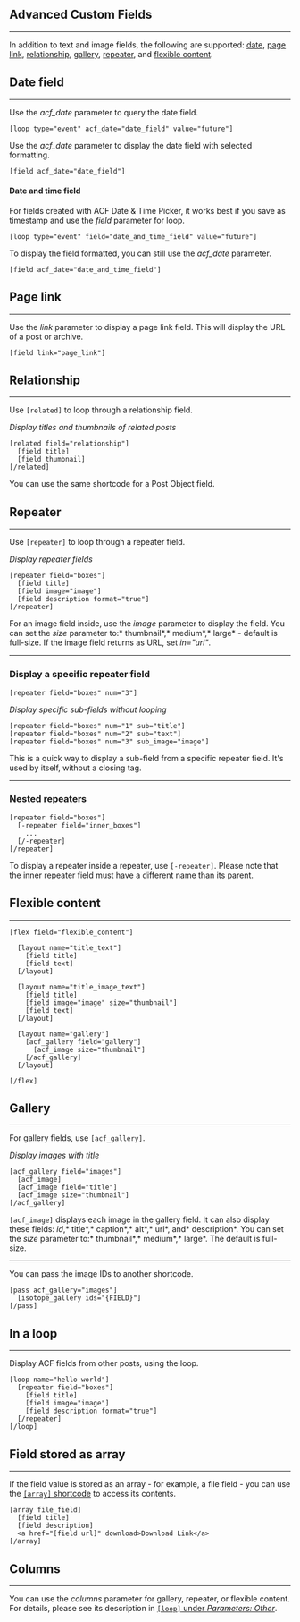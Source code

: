 
## Advanced Custom Fields
---

In addition to text and image fields, the following are supported: [date](#date-field), [page link](#page-link), [relationship](#relationship), [gallery](#gallery), [repeater](#repeater), and [flexible content](#flexible-content).

## Date field

---

Use the *acf_date* parameter to query the date field.


~~~
[loop type="event" acf_date="date_field" value="future"]
~~~


Use the *acf_date* parameter to display the date field with selected formatting.


~~~
[field acf_date="date_field"]
~~~

#### Date and time field

For fields created with ACF Date & Time Picker, it works best if you save as timestamp and use the *field* parameter for loop.

~~~
[loop type="event" field="date_and_time_field" value="future"]
~~~

To display the field formatted, you can still use the *acf_date* parameter.

~~~
[field acf_date="date_and_time_field"]
~~~


## Page link
---

Use the *link* parameter to display a page link field. This will display the URL of a post or archive.

~~~
[field link="page_link"]
~~~


## Relationship
---

Use `[related]` to loop through a relationship field.

*Display titles and thumbnails of related posts*

~~~
[related field="relationship"]
  [field title]
  [field thumbnail]
[/related]
~~~

You can use the same shortcode for a Post Object field.

## Repeater
---

Use `[repeater]` to loop through a repeater field.


*Display repeater fields*

~~~
[repeater field="boxes"]
  [field title]
  [field image="image"]
  [field description format="true"]
[/repeater]
~~~


For an image field inside, use the *image* parameter to display the field. You can set the *size* parameter to:* thumbnail*,* medium*,* large* - default is full-size. If the image field returns as URL, set *in="url"*.

---

### Display a specific repeater field

~~~
[repeater field="boxes" num="3"]
~~~

*Display specific sub-fields without looping*

~~~
[repeater field="boxes" num="1" sub="title"]
[repeater field="boxes" num="2" sub="text"]
[repeater field="boxes" num="3" sub_image="image"]
~~~

This is a quick way to display a sub-field from a specific repeater field. It's used by itself, without a closing tag.

---

### Nested repeaters

~~~
[repeater field="boxes"]
  [-repeater field="inner_boxes"]
    ...
  [/-repeater]
[/repeater]
~~~

To display a repeater inside a repeater, use `[-repeater]`.  Please note that the inner repeater field must have a different name than its parent.

## Flexible content
---

~~~
[flex field="flexible_content"]

  [layout name="title_text"]
    [field title]
    [field text]
  [/layout]

  [layout name="title_image_text"]
    [field title]
    [field image="image" size="thumbnail"]
    [field text]
  [/layout]

  [layout name="gallery"]
    [acf_gallery field="gallery"]
      [acf_image size="thumbnail"]
    [/acf_gallery]
  [/layout]

[/flex]
~~~


## Gallery
---

For gallery fields, use `[acf_gallery]`.

*Display images with title*

~~~
[acf_gallery field="images"]
  [acf_image]
  [acf_image field="title"]
  [acf_image size="thumbnail"]
[/acf_gallery]
~~~

`[acf_image]` displays each image in the gallery field. It can also display these fields: *id*,* title*,* caption*,* alt*,* url*, and* description*. You can set the *size* parameter to:* thumbnail*,* medium*,* large*. The default is full-size.

---

You can pass the image IDs to another shortcode.

~~~
[pass acf_gallery="images"]
  [isotope_gallery ids="{FIELD}"]
[/pass]
~~~


## In a loop
---

Display ACF fields from other posts, using the loop.

~~~
[loop name="hello-world"]
  [repeater field="boxes"]
    [field title]
    [field image="image"]
    [field description format="true"]
  [/repeater]
[/loop]

~~~


## Field stored as array
---

If the field value is stored as an array - for example, a file field - you can use the [`[array]` shortcode](options-general.php?page=ccs_reference&tab=field#array) to access its contents.


~~~
[array file_field]
  [field title]
  [field description]
  <a href="[field url]" download>Download Link</a>
[/array]

~~~


## Columns
---

You can use the *columns* parameter for gallery, repeater, or flexible content. For details, please see its description in [`[loop]` under *Parameters: Other*](options-general.php?page=ccs_reference&tab=loop#other).

